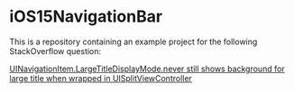 # iOS15NavigationBar

This is a repository containing an example project for the following StackOverflow question:

[UINavigationItem.LargeTitleDisplayMode.never still shows background for large title when wrapped in UISplitViewController](https://stackoverflow.com/questions/69191586/uinavigationitem-largetitledisplaymode-never-still-shows-background-for-large-ti)
